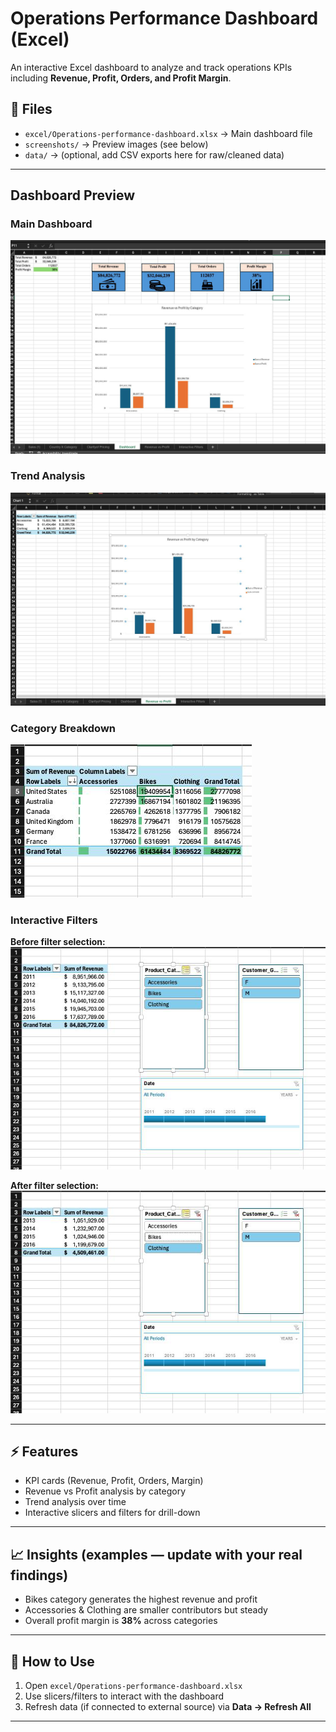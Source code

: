 # Operations Performance Dashboard (Excel)

 An interactive Excel dashboard to analyze and track operations KPIs including **Revenue, Profit, Orders, and Profit Margin**.

## 📂 Files
- `excel/Operations-performance-dashboard.xlsx` → Main dashboard file  
- `screenshots/` → Preview images (see below)  
- `data/` → (optional, add CSV exports here for raw/cleaned data)  

---
## Dashboard Preview

### Main Dashboard
![Main Dashboard](excel/screenshots/main_dashboard.png)

### Trend Analysis
![Trend Chart](excel/screenshots/trend_chart.png)

### Category Breakdown
![Category Comparison](excel/screenshots/Country%20X%20Category.png)

### Interactive Filters
**Before filter selection:**  
![Before Filter](excel/screenshots/Interaction_Before.png)  

**After filter selection:**  
![After Filter](excel/screenshots/Interaction_After.png)

---

## ⚡ Features
- KPI cards (Revenue, Profit, Orders, Margin)  
- Revenue vs Profit analysis by category  
- Trend analysis over time  
- Interactive slicers and filters for drill-down  

---

## 📈 Insights (examples — update with your real findings)
- Bikes category generates the highest revenue and profit  
- Accessories & Clothing are smaller contributors but steady  
- Overall profit margin is **38%** across categories  

---

## 🔧 How to Use
1. Open `excel/Operations-performance-dashboard.xlsx`  
2. Use slicers/filters to interact with the dashboard  
3. Refresh data (if connected to external source) via **Data → Refresh All**  

---


